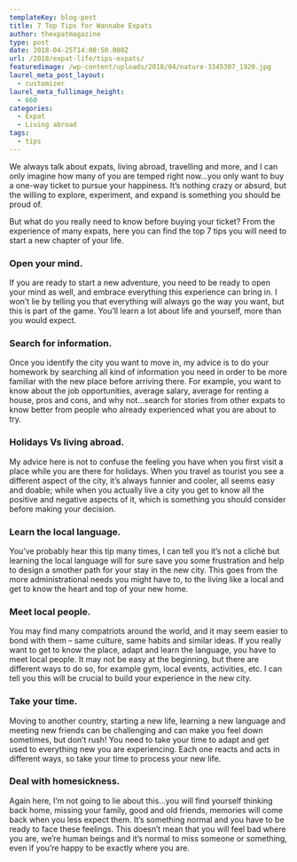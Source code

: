 ```yaml
---
templateKey: blog-post
title: 7 Top Tips for Wannabe Expats
author: thexpatmagazine
type: post
date: 2018-04-25T14:00:50.000Z
url: /2018/expat-life/tips-expats/
featuredimage: /wp-content/uploads/2018/04/nature-3345307_1920.jpg
laurel_meta_post_layout:
  - customizer
laurel_meta_fullimage_height:
  - 660
categories:
  - Expat
  - Living abroad
tags:
  - tips
---
```


We always talk about expats, living abroad, travelling and more, and I can only imagine how many of you are temped right now…you only want to buy a one-way ticket to pursue your happiness. It’s nothing crazy or absurd, but the willing to explore, experiment, and expand is something you should be proud of.

But what do you really need to know before buying your ticket? From the experience of many expats, here you can find the top 7 tips you will need to start a new chapter of your life.

### **Open your mind.**

If you are ready to start a new adventure, you need to be ready to open your mind as well, and embrace everything this experience can bring in. I won’t lie by telling you that everything will always go the way you want, but this is part of the game. You’ll learn a lot about life and yourself, more than you would expect.

### **Search for information.**

Once you identify the city you want to move in, my advice is to do your homework by searching all kind of information you need in order to be more familiar with the new place before arriving there. For example, you want to know about the job opportunities, average salary, average for renting a house, pros and cons, and why not&#8230;search for stories from other expats to know better from people who already experienced what you are about to try.

### **Holidays Vs living abroad**.

My advice here is not to confuse the feeling you have when you first visit a place while you are there for holidays. When you travel as tourist you see a different aspect of the city, it’s always funnier and cooler, all seems easy and doable; while when you actually live a city you get to know all the positive and negative aspects of it, which is something you should consider before making your decision.

### **Learn the local language.**

You’ve probably hear this tip many times, I can tell you it’s not a cliché but learning the local language will for sure save you some frustration and help to design a smother path for your stay in the new city. This goes from the more administrational needs you might have to, to the living like a local and get to know the heart and top of your new home.

### **Meet local people.**

You may find many compatriots around the world, and it may seem easier to bond with them – same culture, same habits and similar ideas. If you really want to get to know the place, adapt and learn the language, you have to meet local people. It may not be easy at the beginning, but there are different ways to do so, for example gym, local events, activities, etc. I can tell you this will be crucial to build your experience in the new city.

### **Take your time.**

Moving to another country, starting a new life, learning a new language and meeting new friends can be challenging and can make you feel down sometimes, but don’t rush! You need to take your time to adapt and get used to everything new you are experiencing. Each one reacts and acts in different ways, so take your time to process your new life.

### **Deal with homesickness.**

Again here, I’m not going to lie about this…you will find yourself thinking back home, missing your family, good and old friends, memories will come back when you less expect them. It’s something normal and you have to be ready to face these feelings. This doesn’t mean that you will feel bad where you are, we’re human beings and it’s normal to miss someone or something, even if you’re happy to be exactly where you are.
